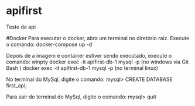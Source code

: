 # apifirst
Teste de api

#Docker
Para executar o docker, abra um terminal no diretório raiz.
Execute o comando: 
docker-compose up -d

Depois de a imagem e container estiver sendo executado, execute o comando:
winpty docker exec -it apifirst-db-1 mysql -p (no windows via Git Bash )
docker exec -it apifirst-db-1 mysql -p (no terminal linux)

No terminal do MySql, digite o comando:
mysql> CREATE DATABASE first_api;

Para sair do terminal do MySql, digite o comando:
mysql> quit
